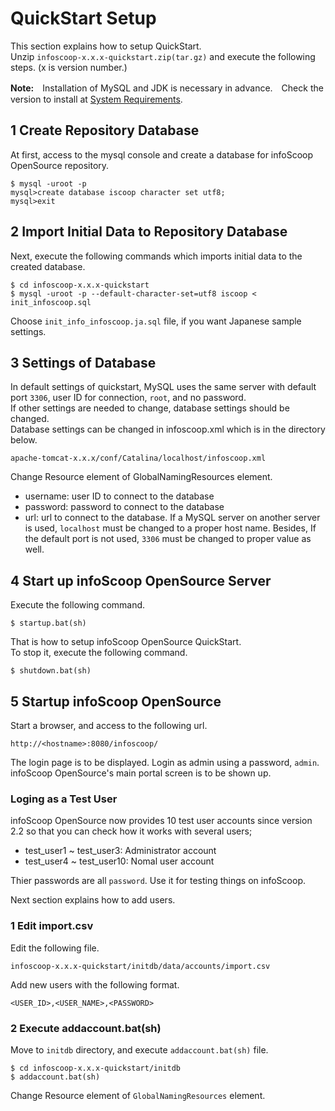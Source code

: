 # QuickStart Setup

This section explains how to setup QuickStart.  
Unzip `infoscoop-x.x.x-quickstart.zip(tar.gz)` and execute the following steps. (x is version number.)

**Note:**　Installation of MySQL and JDK is necessary in advance.　Check the version to install at [System Requirements][System Requirements].

## 1 Create Repository Database

At first, access to the mysql console and create a database for infoScoop OpenSource repository.
  
    $ mysql -uroot -p  
    mysql>create database iscoop character set utf8;  
    mysql>exit

## 2 Import Initial Data to Repository Database

Next, execute the following commands which imports initial data to the created database.
    
    $ cd infoscoop-x.x.x-quickstart  
    $ mysql -uroot -p --default-character-set=utf8 iscoop < init_infoscoop.sql

Choose `init_info_infoscoop.ja.sql`  file, if you want Japanese sample settings.

## 3 Settings of Database

In default settings of quickstart, MySQL uses the same server with default port `3306`, user ID for connection, `root`, and no password.  
If other settings are needed to change, database settings should be changed.  
Database settings can be changed in infoscoop.xml which is in the directory below.
    
    apache-tomcat-x.x.x/conf/Catalina/localhost/infoscoop.xml

Change Resource element of GlobalNamingResources element.

  * username: user ID to connect to the database
  * password: password to connect to the database
  * url: url to connect to the database. If a MySQL server on another server is used, `localhost` must be changed to a proper host name. Besides, If the default port is not used, `3306` must be changed to proper value as well.

## 4 Start up infoScoop OpenSource Server

Execute the following command.
    
    $ startup.bat(sh)

That is how to setup infoScoop OpenSource QuickStart.  
To stop it, execute the following command.
    
    $ shutdown.bat(sh)

## 5 Startup infoScoop OpenSource

Start a browser, and access to the following url.
    
    http://<hostname>:8080/infoscoop/

The login page is to be displayed. Login as admin using a password, `admin`.  
infoScoop OpenSource's main portal screen is to be shown up.

### Loging as a Test User

infoScoop OpenSource now provides 10 test user accounts since version 2.2 so that you can check how it works with several users;

  * test_user1 ~ test_user3: Administrator account
  * test_user4 ~ test_user10: Nomal user account

Thier passwords are all `password`. Use it for testing things on infoScoop.  
  
Next section explains how to add users.

### 1 Edit import.csv

Edit the following file.
    
    infoscoop-x.x.x-quickstart/initdb/data/accounts/import.csv

Add new users with the following format.

    <USER_ID>,<USER_NAME>,<PASSWORD>

### 2 Execute addaccount.bat(sh)

Move to `initdb` directory, and execute `addaccount.bat(sh)` file.
    
    $ cd infoscoop-x.x.x-quickstart/initdb  
    $ addaccount.bat(sh)

Change Resource element of `GlobalNamingResources` element.


[System Requirements]: ../system-requirements.md "System Requirements"
